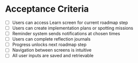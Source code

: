 # Acceptance Criteria

- [ ] Users can access Learn screen for current roadmap step
- [ ] Users can create implementation plans or spotting missions
- [ ] Reminder system sends notifications at chosen times
- [ ] Users can complete reflection journals
- [ ] Progress unlocks next roadmap step
- [ ] Navigation between screens is intuitive
- [ ] All user inputs are saved and retrievable
